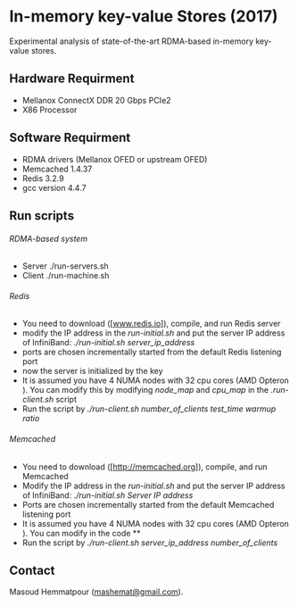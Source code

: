 # In-memory key-value Stores  (2017)
Experimental analysis of state-of-the-art RDMA-based in-memory key-value stores. 
## Hardware Requirment
- Mellanox ConnectX DDR 20 Gbps PCIe2
- X86 Processor
##  Software Requirment
- RDMA drivers (Mellanox OFED or upstream OFED)
- Memcached 1.4.37
- Redis 3.2.9
- gcc version 4.4.7
##  Run scripts
###### RDMA-based system
- Server 
./run-servers.sh
- Client 
./run-machine.sh 
###### Redis
- You need to download ([www.redis.io]), compile, and run Redis server 
- modify the IP address in the *run-initial.sh* and put the server IP address of InfiniBand: *./run-initial.sh server_ip_address* 
- ports are chosen incrementally started from the default Redis listening port
- now the server is initialized by the key
- It is assumed you have 4 NUMA nodes with 32 cpu cores (AMD Opteron ). You can modify this by modifying *node_map* and *cpu_map* in the *.run-client.sh* script
- Run the script by *./run-client.sh  number_of_clients test_time warmup ratio*
###### Memcached
- You need to download ([http://memcached.org]), compile, and run Memcached  
- Modify the IP address in the *run-initial.sh* and put the server IP address of InfiniBand: *./run-initial.sh Server IP address* 
- Ports are chosen incrementally started from the default Memcached listening port
- It is assumed you have 4 NUMA nodes with 32 cpu cores (AMD Opteron ). You can modify in the code **
- Run the script by *./run-client.sh  server_ip_address number_of_clients*
## Contact
Masoud Hemmatpour (mashemat@gmail.com).

